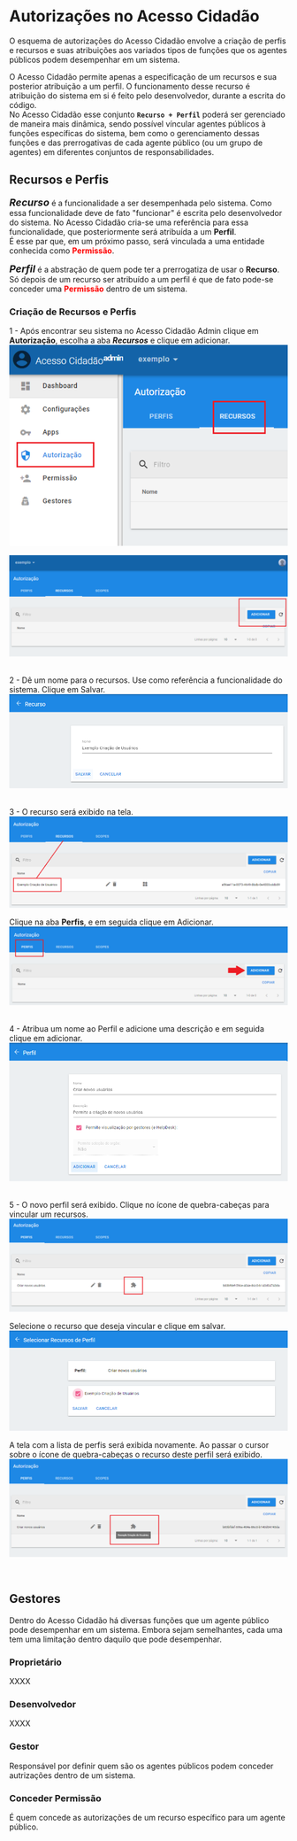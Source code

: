 # Autorizações no Acesso Cidadão

O esquema de autorizações do Acesso Cidadão envolve a criação de perfis e recursos e suas atribuições aos variados tipos de funções que 
os agentes públicos podem desempenhar em um sistema.  

O Acesso Cidadão permite apenas a especificação de um recursos e sua posterior atribuição a um perfil. O funcionamento desse recurso é 
atribuição do sistema em si é feito pelo desenvolvedor, durante a escrita do código.  
No Acesso Cidadão esse conjunto **```Recurso + Perfil```** poderá ser gerenciado de maneira mais dinâmica, sendo possível víncular agentes 
públicos à funções específicas do sistema, bem como o gerenciamento dessas funções e das prerrogativas de cada agente público (ou um 
grupo de agentes) em diferentes conjuntos de responsabilidades.

## Recursos e Perfis

***<span style="font-size: 18px">Recurso</span>*** é a funcionalidade a ser desempenhada pelo sistema. Como essa funcionalidade deve de 
fato "funcionar" é escrita pelo desenvolvedor do sistema. No Acesso Cidadão cria-se uma referência para essa funcionalidade, que posteriormente 
será atribuída a um **Perfil**.  
É esse par que, em um próximo passo, será vinculada a uma entidade conhecida como **<span style="color: red">Permissão</span>**.  

***<span style="font-size: 18px">Perfil</span>*** é a abstração de quem pode ter a prerrogatiza de usar o **Recurso**. Só depois de um recurso 
ser atribuído a um perfil é que de fato pode-se conceder uma **<span style="color: red">Permissão</span>** dentro de um sistema.

### Criação de Recursos e Perfis

1 - Após encontrar seu sistema no Acesso Cidadão Admin clique em **Autorização**, escolha a aba ***Recursos*** e clique em adicionar.
!["Criando Recursos"](../_images/01_recursos.png)  

!["Botão adicionar"](../_images/02_recursos.png)
&nbsp;  

2 - Dê um nome para o recursos. Use como referência a funcionalidade do sistema. Clique em Salvar.
!["Nome do recurso"](../_images/03_recursos.png)
&nbsp;  

3 - O recurso será exibido na tela. 
!["Recurso criado"](../_images/04_recursos.png)  

Clique na aba **Perfis**, e em seguida clique em Adicionar.
!["Adicionar Perfil"](../_images/05_recursos.png)
&nbsp;  

4 - Atribua um nome ao Perfil e adicione uma descrição e em seguida clique em adicionar.
!["Novo Perfil"](../_images/06_recursos.png)
&nbsp;  

5 - O novo perfil será exibido. Clique no ícone de quebra-cabeças para vincular um recursos.
!["Vincular recurso ao perfil"](../_images/07_recursos.png)  

Selecione o recurso que deseja vincular e clique em salvar.
!["Selecionar recurso"](../_images/08_recursos.png)  

A tela com a lista de perfis será exibida novamente. Ao passar o cursor sobre o ícone de quebra-cabeças o recurso deste perfil será exibido.
!["Recurso atribuído"](../_images/09_recursos.png)

&nbsp;  

## Gestores

Dentro do Acesso Cidadão há diversas funções que um agente público pode desempenhar em um sistema. Embora sejam semelhantes, cada uma tem uma limitação
dentro daquilo que pode desempenhar.

### Proprietário

XXXX

### Desenvolvedor

XXXX  

### Gestor

Responsável por definir quem são os agentes públicos podem conceder autrizações dentro de um sistema.  

### Conceder Permissão

É quem concede as autorizações de um recurso específico para um agente público.